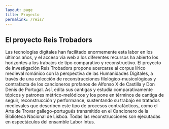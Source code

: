 ```yaml
---
layout: page
title: Proyecto
permalink: /reis/
---
```

	  
## El proyecto Reis Trobadors

<div class="container mx-auto px-2 py-2">
        <div class="py-2 mb-2 prose">

        
        
        
<p class="prose>La lírica románica medieval fue, desde sus manifestaciones tempranas, un conjunto en el que temas y formas fluían entre las lenguas. Este trasiego viene constatado por las manifestaciones poéticas comunes en las diferentes literaturas, así como en la existencia de similares géneros y materiales melódicos. Analizar estos fenómenos desde una perspectiva comparada y reconstructiva arroja importantes resultados para el estudio de la génesis de la cultura occidental y las diferentes tradiciones literarias y musicales.</p>
<p class="prose>Las tecnologías digitales han facilitado enormemente esta labor en los últimos años, y el acceso vía web a los diferentes recursos ha abierto los horizontes a los trabajos de tipo comparativo y reconstructivo. El proyecto de investigación Reis Trobadors propone acercarse al corpus lírico medieval románico con la perspectiva de las Humanidades Digitales, a través de una colección de reconstrucciones filológico-musicológicas y contrafacta de los cancioneros profanos de Alfonso X de Castilla y Don Denis de Portugal. Así, edita sus cantigas y estudia comparativamente tópicos y patrones métrico-melódicos y los pone en términos de cantiga de seguir, reconstrucción y performance, sustentando su trabajo en tratados medievales que describen este tipo de procesos contrafácticos, como el Arte de Trovar gallego-portugués transmitido en el Cancionero de la Biblioteca Nacional de Lisboa. Todas las reconstrucciones son ejecutadas en espectáculos del ensamble Labor Intus. </p>
<p class="prose>Mediante el estudio filológico y musicológico tradicional, la edición filológica digital, a través del marcado de textos en el lenguaje XML-TEI y el uso de tecnologías de Minimal Computing, y técnicas musicales y performativas, se busca la creación de un espacio de investigación transdisciplinario y diverso (filólogxs, musicólogxs, músicxs, artistas, luthiers, investigadorxs y alumnxs) que trabaja de forma innovadora en el estudio, edición y difusión de corpus líricos en Argentina.</p>

        </div>
      </div>
	 